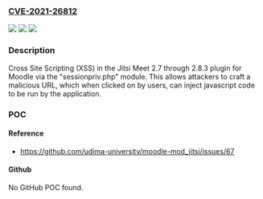 ### [CVE-2021-26812](https://cve.mitre.org/cgi-bin/cvename.cgi?name=CVE-2021-26812)
![](https://img.shields.io/static/v1?label=Product&message=n%2Fa&color=blue)
![](https://img.shields.io/static/v1?label=Version&message=n%2Fa&color=blue)
![](https://img.shields.io/static/v1?label=Vulnerability&message=n%2Fa&color=brighgreen)

### Description

Cross Site Scripting (XSS) in the Jitsi Meet 2.7 through 2.8.3 plugin for Moodle via the "sessionpriv.php" module. This allows attackers to craft a malicious URL, which when clicked on by users, can inject javascript code to be run by the application.

### POC

#### Reference
- https://github.com/udima-university/moodle-mod_jitsi/issues/67

#### Github
No GitHub POC found.

